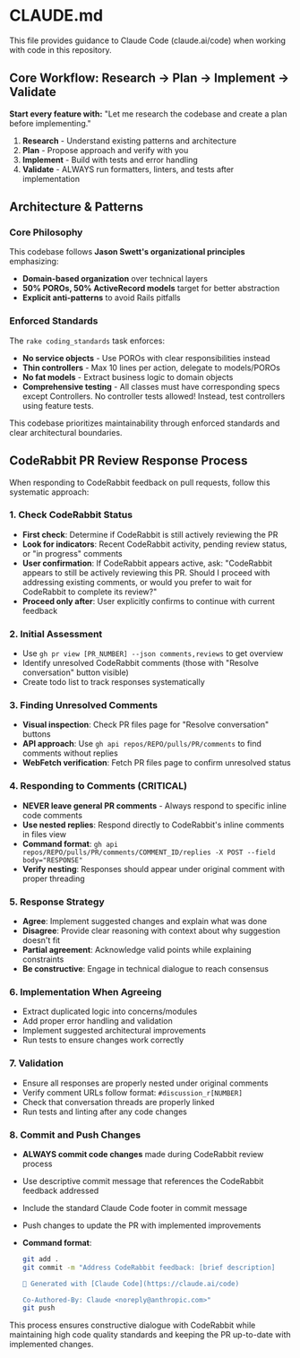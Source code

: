 # CLAUDE.md

This file provides guidance to Claude Code (claude.ai/code) when working with code in this repository.

## Core Workflow: Research → Plan → Implement → Validate

**Start every feature with:** "Let me research the codebase and create a plan before implementing."

1. **Research** - Understand existing patterns and architecture
2. **Plan** - Propose approach and verify with you
3. **Implement** - Build with tests and error handling
4. **Validate** - ALWAYS run formatters, linters, and tests after implementation

## Architecture & Patterns

### Core Philosophy

This codebase follows **Jason Swett's organizational principles** emphasizing:

- **Domain-based organization** over technical layers
- **50% POROs, 50% ActiveRecord models** target for better abstraction
- **Explicit anti-patterns** to avoid Rails pitfalls

### Enforced Standards

The `rake coding_standards` task enforces:

- **No service objects** - Use POROs with clear responsibilities instead
- **Thin controllers** - Max 10 lines per action, delegate to models/POROs
- **No fat models** - Extract business logic to domain objects
- **Comprehensive testing** - All classes must have corresponding specs except Controllers. No controller tests allowed! Instead, test controllers using feature tests.

This codebase prioritizes maintainability through enforced standards and clear architectural boundaries.

## CodeRabbit PR Review Response Process

When responding to CodeRabbit feedback on pull requests, follow this systematic approach:

### 1. Check CodeRabbit Status

- **First check**: Determine if CodeRabbit is still actively reviewing the PR
- **Look for indicators**: Recent CodeRabbit activity, pending review status, or "in progress" comments
- **User confirmation**: If CodeRabbit appears active, ask: "CodeRabbit appears to still be actively reviewing this PR. Should I proceed with addressing existing comments, or would you prefer to wait for CodeRabbit to complete its review?"
- **Proceed only after**: User explicitly confirms to continue with current feedback

### 2. Initial Assessment

- Use `gh pr view [PR_NUMBER] --json comments,reviews` to get overview
- Identify unresolved CodeRabbit comments (those with "Resolve conversation" button visible)
- Create todo list to track responses systematically

### 3. Finding Unresolved Comments

- **Visual inspection**: Check PR files page for "Resolve conversation" buttons
- **API approach**: Use `gh api repos/REPO/pulls/PR/comments` to find comments without replies
- **WebFetch verification**: Fetch PR files page to confirm unresolved status

### 4. Responding to Comments (CRITICAL)

- **NEVER leave general PR comments** - Always respond to specific inline code comments
- **Use nested replies**: Respond directly to CodeRabbit's inline comments in files view
- **Command format**: `gh api repos/REPO/pulls/PR/comments/COMMENT_ID/replies -X POST --field body="RESPONSE"`
- **Verify nesting**: Responses should appear under original comment with proper threading

### 5. Response Strategy

- **Agree**: Implement suggested changes and explain what was done
- **Disagree**: Provide clear reasoning with context about why suggestion doesn't fit
- **Partial agreement**: Acknowledge valid points while explaining constraints
- **Be constructive**: Engage in technical dialogue to reach consensus

### 6. Implementation When Agreeing

- Extract duplicated logic into concerns/modules
- Add proper error handling and validation
- Implement suggested architectural improvements
- Run tests to ensure changes work correctly

### 7. Validation

- Ensure all responses are properly nested under original comments
- Verify comment URLs follow format: `#discussion_r[NUMBER]`
- Check that conversation threads are properly linked
- Run tests and linting after any code changes

### 8. Commit and Push Changes

- **ALWAYS commit code changes** made during CodeRabbit review process
- Use descriptive commit message that references the CodeRabbit feedback addressed
- Include the standard Claude Code footer in commit message
- Push changes to update the PR with implemented improvements
- **Command format**:

  ```bash
  git add .
  git commit -m "Address CodeRabbit feedback: [brief description]

  🤖 Generated with [Claude Code](https://claude.ai/code)

  Co-Authored-By: Claude <noreply@anthropic.com>"
  git push
  ```

This process ensures constructive dialogue with CodeRabbit while maintaining high code quality standards and keeping the PR up-to-date with implemented changes.
